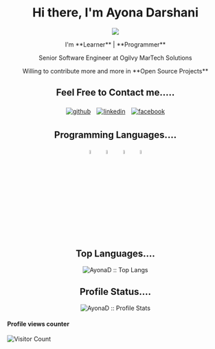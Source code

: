 <h1 align="center"> Hi there, I'm Ayona Darshani </h1>

<p align="center">
	<img src="https://img.icons8.com/cotton/64/000000/source-code--v4.png"/>
</p>

<p align="center">
 I'm  **Learner** | **Programmer** </p>
<p align="center"> Senior Software Engineer at Ogilvy MarTech Solutions</p>
<p align="center"> Willing to contribute more and more in **Open Source Projects**</p>
</p>

<h2 align="center"> Feel Free to Contact me.....</h2>

<p align="center">
	<a href="https://github.com/AyonaD"><img alt="github"  style="padding:5px" src="https://img.icons8.com/color-glass/48/000000/github.png"/></a>
	<a href="https://www.linkedin.com/in/ayona-darshani-a06683124/"><img alt="linkedin"  style="padding:5px" src="https://img.icons8.com/color/48/000000/linkedin.png"/></a>
	<a href="https://www.facebook.com/"><img alt="facebook"  style="padding:5px" src="https://img.icons8.com/color/48/000000/facebook-new.png"/></a>
</p>

<h2 align="center"> Programming Languages....</h2>

<p align="center">
	<img width="5%" style="padding:5px" src="https://img.icons8.com/color/48/000000/php.png"/>
  	<img width="5%" style="padding:5px" src="https://img.icons8.com/nolan/64/html.png"/>
	<img width="5%" style="padding:5px" src="https://img.icons8.com/ios/50/000000/js.png"/>
	<img width="5%" style="padding:5px" src="https://img.icons8.com/nolan/64/java-coffee-cup-logo.png"/>
</p>

<h2 align="center">Top Languages.... </h2>

<p align="center"><img src="https://github-readme-stats.vercel.app/api/top-langs/?username=AyonaD&langs_count=10&theme=tokyonight&layout=compact" alt="AyonaD :: Top Langs" /></p>

<h2 align="center">Profile Status.... </h2>

<p align="center"><img src="https://github-readme-stats.vercel.app/api?username=AyonaD&show_icons=true&theme=synthwave" alt="AyonaD :: Profile Stats" /></p>



#### Profile views counter
![Visitor Count](https://profile-counter.glitch.me/{AyonaD}/count.svg)




